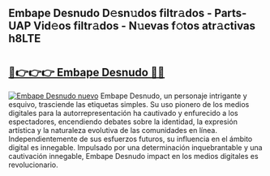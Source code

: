 ## Embape Desnudo D𝚎sn𝚞dos filtr𝚊dos - Parts-UAP Vid𝚎os filtr𝚊dos - N𝚞evas f𝚘tos atr𝚊ctivas h8LTE

# <h2><a href="http://mb7zft.tromn.icu/?c=Embape+Desnudo">🔗👉👉👉 Embape Desnudo 🔗🔗</a></h2>

[![Embape Desnudo nuevo](https://i.imgur.com/pEAQMta.gif)](http://mb7zft.tromn.icu/?c=Embape+Desnudo)
Embape Desnudo, un personaje intrigante y esquivo, trasciende las etiquetas simples. Su uso pionero de los medios digitales para la autorrepresentación ha cautivado y enfurecido a los espectadores, encendiendo debates sobre la identidad, la expresión artística y la naturaleza evolutiva de las comunidades en línea. Independientemente de sus esfuerzos futuros, su influencia en el ámbito digital es innegable. Impulsado por una determinación inquebrantable y una cautivación innegable, Embape Desnudo impact en los medios digitales es revolucionario.
